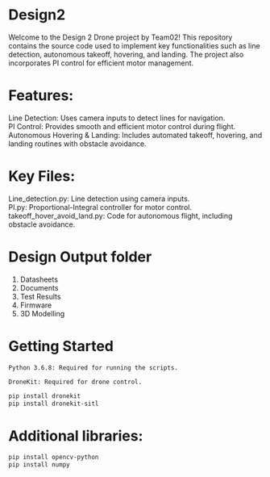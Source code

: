 # Design2

Welcome to the Design 2 Drone project by Team02! This repository contains the source code used to implement key functionalities such as line detection, autonomous takeoff, hovering, and landing. The project also incorporates PI control for efficient motor management.

# Features:  
Line Detection: Uses camera inputs to detect lines for navigation.  
PI Control: Provides smooth and efficient motor control during flight.  
Autonomous Hovering & Landing: Includes automated takeoff, hovering, and landing routines with obstacle avoidance.  
# Key Files:  
Line_detection.py: Line detection using camera inputs.  
PI.py: Proportional-Integral controller for motor control.  
takeoff_hover_avoid_land.py: Code for autonomous flight, including obstacle avoidance.  
# Design Output folder
1. Datasheets
2. Documents
3. Test Results
4. Firmware
5. 3D Modelling


# Getting Started

```
Python 3.6.8: Required for running the scripts.
```
```
DroneKit: Required for drone control.
```



```bash
pip install dronekit
pip install dronekit-sitl
```

# Additional libraries:


```bash
pip install opencv-python
pip install numpy
```

